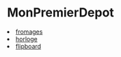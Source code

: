 # MonPremierDepot
<html>
  <head>
    <meta charset="UTF-8">
    <meta name="viewport" content="width=device-width, initial-scale=1.0">
    <meta http-equiv="X-UA-Compatible" content="ie=edge">
  </head>
  <body>
<li> <a href="https://greatdiallo1.github.io/MonPremierDepot/fromages/html/fromage.html">fromages</li>
  <li> <a href="https://greatdiallo1.github.io/MonPremierDepot/horlose/horloge.html">horloge</li>
    <li> <a href="https://greatdiallo1.github.io/MonPremierDepot/flipboard/flip.html">flipboard</li>
  </body>
  </html>
